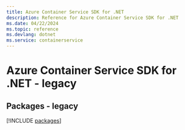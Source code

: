 ```yaml
---
title: Azure Container Service SDK for .NET
description: Reference for Azure Container Service SDK for .NET
ms.date: 04/22/2024
ms.topic: reference
ms.devlang: dotnet
ms.service: containerservice
---
```

# Azure Container Service SDK for .NET - legacy
## Packages - legacy
[!INCLUDE [packages](container-service-index.md)]